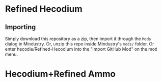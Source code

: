 # Refined Hecodium


## Importing

Simply download this repository as a zip, then import it through the `Mods` dialog in Mindustry. Or, unzip this repo inside Mindustry's `mods/` folder.
 Or enter hecodie/Refined-Hecodium into the "Import GitHub Mod" on the mod menu.

# Hecodium+Refined Ammo

